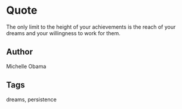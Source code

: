 # Quote

The only limit to the height of your achievements is the reach of your dreams and your willingness to work for them.

## Author

Michelle Obama

## Tags

dreams, persistence
